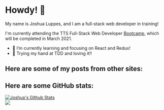 # Howdy! 👋

My name is Joshua Luppes, and I am a full-stack web developer in training!

I'm currently attending the TTS Full-Stack Web Developer [Bootcamp](https://codeshv.com/), which will be completed in March 2021.

- 🌱 I’m currently learning and focusing on React and Redux!
- 🧪 Trying my hand at TDD and loving it!! 

## Here are some of my posts from other sites:

<!-- DEVTO:START --> <!-- DEVTO:END -->
<!-- MEDIUM:START --> <!-- MEDIUM:END -->

## Here are some GitHub stats:

<a href="https://github.com/cooljoebob64">
<img align="center" alt="Joshua's Github Stats" src="https://github-readme-stats.codestackr.vercel.app/api?username=cooljoebob64&show_icons=true&hide_border=true&count_private=true&include_all_commits=true&theme=radical" /></a> <br />

<a href="https://github.com/cooljoebob64">
  <img align="center" src="https://github-readme-stats.anuraghazra1.vercel.app/api/top-langs/?username=cooljoebob64&layout=compact&theme=radical" />
</a>

<!--
**cooljoebob64/cooljoebob64** is a ✨ _special_ ✨ repository because its `README.md` (this file) appears on your GitHub profile.

Here are some ideas to get you started:

- 🔭 I’m currently working on ...
- 👯 I’m looking to collaborate on ...
- 🤔 I’m looking for help with ...
- 💬 Ask me about ...
- 📫 How to reach me: ...
- 😄 Pronouns: ...
- ⚡ Fun fact: ...
-->
